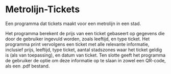 # Metrolijn-Tickets

Een programma dat tickets maakt voor een metrolijn in een stad.

Het programma berekent de prijs van een ticket gebaseert op gegevens die door de gebruiker ingevuld worden, zoals leeftijd, en type ticket. 
Het programma print vervolgens een ticket met alle relevante informatie, inclusief prijs, leeftijd, type ticket, aantal stadszones waar het ticket geldig is (als van toepassing), en datum van ticket.
Ten slotte geeft het programma de gebruiker de optie om deze informatie op te slaan in zowel een QR-code, als een .pdf bestand. 

